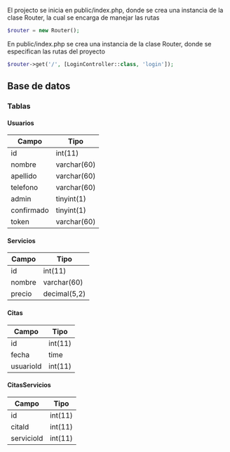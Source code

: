 El projecto se inicia en public/index.php, donde se crea una instancia de la clase Router, la cual se encarga de manejar las rutas

```php
$router = new Router();
```

En public/index.php se crea una instancia de la clase Router, donde se especifican las rutas del proyecto

```php
$router->get('/', [LoginController::class, 'login']);
```

## Base de datos

### Tablas

#### Usuarios

| Campo      | Tipo        |
| ---------- | ----------- |
| id         | int(11)     |
| nombre     | varchar(60) |
| apellido   | varchar(60) |
| telefono   | varchar(60) |
| admin      | tinyint(1)  |
| confirmado | tinyint(1)  |
| token      | varchar(60) |

#### Servicios

| Campo  | Tipo         |
| ------ | ------------ |
| id     | int(11)      |
| nombre | varchar(60)  |
| precio | decimal(5,2) |

#### Citas

| Campo     | Tipo    |
| --------- | ------- |
| id        | int(11) |
| fecha     | time    |
| usuarioId | int(11) |

#### CitasServicios

| Campo      | Tipo    |
| ---------- | ------- |
| id         | int(11) |
| citald     | int(11) |
| serviciold | int(11) |
